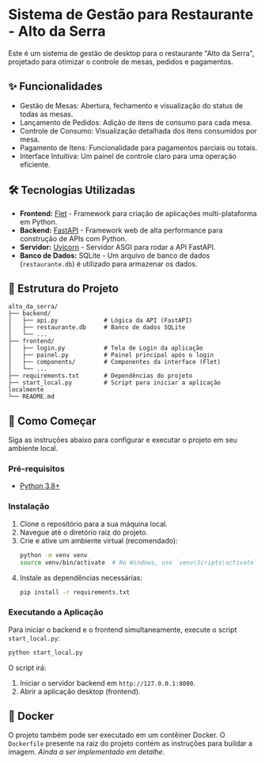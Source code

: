 # Sistema de Gestão para Restaurante - Alto da Serra

Este é um sistema de gestão de desktop para o restaurante "Alto da Serra", projetado para otimizar o controle de mesas, pedidos e pagamentos.

## ✨ Funcionalidades

*   Gestão de Mesas: Abertura, fechamento e visualização do status de todas as mesas.
*   Lançamento de Pedidos: Adição de itens de consumo para cada mesa.
*   Controle de Consumo: Visualização detalhada dos itens consumidos por mesa.
*   Pagamento de Itens: Funcionalidade para pagamentos parciais ou totais.
*   Interface Intuitiva: Um painel de controle claro para uma operação eficiente.

## 🛠️ Tecnologias Utilizadas

*   **Frontend:** [Flet](https://flet.dev/) - Framework para criação de aplicações multi-plataforma em Python.
*   **Backend:** [FastAPI](https://fastapi.tiangolo.com/) - Framework web de alta performance para construção de APIs com Python.
*   **Servidor:** [Uvicorn](https://www.uvicorn.org/) - Servidor ASGI para rodar a API FastAPI.
*   **Banco de Dados:** SQLite - Um arquivo de banco de dados (`restaurante.db`) é utilizado para armazenar os dados.

## 📂 Estrutura do Projeto

```
alto_da_serra/
├── backend/
│   ├── api.py             # Lógica da API (FastAPI)
│   ├── restaurante.db     # Banco de dados SQLite
│   └── ...
├── frontend/
│   ├── login.py           # Tela de Login da aplicação
│   ├── painel.py          # Painel principal após o login
│   ├── components/        # Componentes da interface (Flet)
│   └── ...
├── requirements.txt       # Dependências do projeto
├── start_local.py         # Script para iniciar a aplicação localmente
└── README.md
```

## 🚀 Como Começar

Siga as instruções abaixo para configurar e executar o projeto em seu ambiente local.

### Pré-requisitos

*   [Python 3.8+](https://www.python.org/downloads/)

### Instalação

1.  Clone o repositório para a sua máquina local.
2.  Navegue até o diretório raiz do projeto.
3.  Crie e ative um ambiente virtual (recomendado):
    ```bash
    python -m venv venv
    source venv/bin/activate  # No Windows, use `venv\Scripts\activate`
    ```
4.  Instale as dependências necessárias:
    ```bash
    pip install -r requirements.txt
    ```

### Executando a Aplicação

Para iniciar o backend e o frontend simultaneamente, execute o script `start_local.py`:

```bash
python start_local.py
```

O script irá:
1.  Iniciar o servidor backend em `http://127.0.0.1:8000`.
2.  Abrir a aplicação desktop (frontend).

## 🐳 Docker

O projeto também pode ser executado em um contêiner Docker. O `Dockerfile` presente na raiz do projeto contém as instruções para buildar a imagem.
*Ainda a ser implementado em detalhe.* 